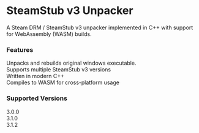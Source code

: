 # SteamStub v3 Unpacker<br>
A Steam DRM / SteamStub v3 unpacker implemented in C++ with support for WebAssembly (WASM) builds.

### Features<br>
Unpacks and rebuilds original windows executable.<br>
Supports multiple SteamStub v3 versions<br>
Written in modern C++<br>
Compiles to WASM for cross-platform usage<br>

### Supported Versions<br>
3.0.0<br>
3.1.0<br>
3.1.2
